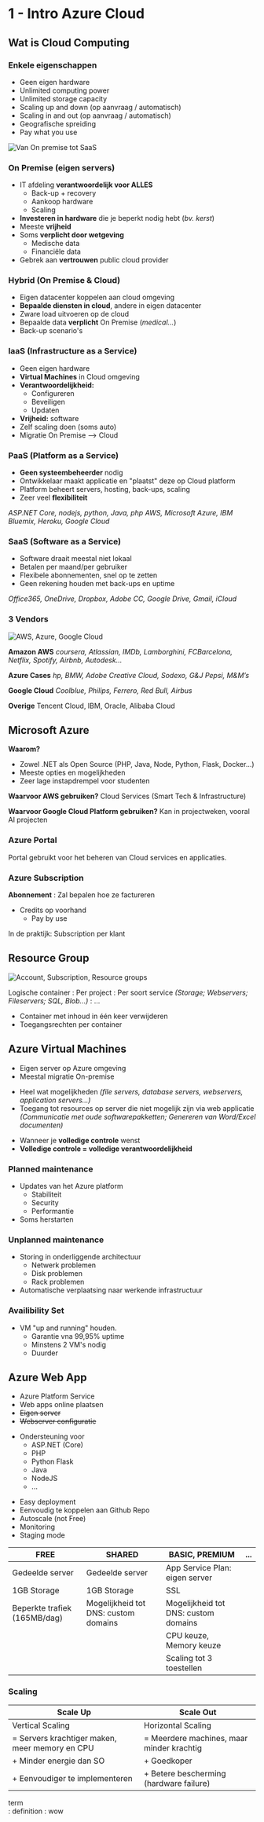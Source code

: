 # 1 - Intro Azure Cloud
## Wat is Cloud Computing
### Enkele eigenschappen
- Geen eigen hardware
- Unlimited computing power
- Unlimited storage capacity
- Scaling up and down (op aanvraag / automatisch)
- Scaling in and out (op aanvraag / automatisch)
- Geografische spreiding
- Pay what you use

![Van On premise tot SaaS](https://i.imgur.com/Ne9mMxp.png)

### On Premise (eigen servers)
- IT afdeling **verantwoordelijk voor ALLES**
  - Back-up + recovery
  - Aankoop hardware
  - Scaling
- **Investeren in hardware** die je beperkt nodig hebt (*bv. kerst*)
- Meeste **vrijheid**
- Soms **verplicht door wetgeving**
  - Medische data
  - Financiële data
- Gebrek aan **vertrouwen** public cloud provider

### Hybrid (On Premise & Cloud)
- Eigen datacenter koppelen aan cloud omgeving
- **Bepaalde diensten in cloud**, andere in eigen datacenter
- Zware load uitvoeren op de cloud
- Bepaalde data **verplicht** On Premise (*medical...*)
- Back-up scenario's

### IaaS (Infrastructure as a Service)
- Geen eigen hardware
- **Virtual Machines** in Cloud omgeving
- **Verantwoordelijkheid:**
  - Configureren
  - Beveiligen
  - Updaten
- **Vrijheid:** software
- Zelf scaling doen (soms auto)
- Migratie On Premise --> Cloud

### PaaS (Platform as a Service)
- **Geen systeembeheerder** nodig
- Ontwikkelaar maakt applicatie en "plaatst" deze op Cloud platform
- Platform beheert servers, hosting, back-ups, scaling
- Zeer veel **flexibiliteit**

*ASP.NET Core, nodejs, python, Java, php*
*AWS, Microsoft Azure, IBM Bluemix, Heroku, Google Cloud*

### SaaS (Software as a Service)
- Software draait meestal niet lokaal
- Betalen per maand/per gebruiker
- Flexibele abonnementen, snel op te zetten
- Geen rekening houden met back-ups en uptime

*Office365, OneDrive, Dropbox, Adobe CC, Google Drive, Gmail, iCloud*

### 3 Vendors
![AWS, Azure, Google Cloud](https://i.imgur.com/k0A4FL9.png)

**Amazon AWS**
*coursera, Atlassian, IMDb, Lamborghini, FCBarcelona, Netflix, Spotify, Airbnb, Autodesk…*

**Azure Cases**
*hp, BMW, Adobe Creative Cloud, Sodexo, G&J Pepsi, M&M’s*

**Google Cloud**
*Coolblue, Philips, Ferrero, Red Bull, Airbus*

**Overige**
Tencent Cloud, IBM, Oracle, Alibaba Cloud

## Microsoft Azure
**Waarom?**
- Zowel .NET als Open Source (PHP, Java, Node, Python, Flask, Docker...)
- Meeste opties en mogelijkheden
- Zeer lage instapdrempel voor studenten

**Waarvoor AWS gebruiken?**
Cloud Services (Smart Tech & Infrastructure)

**Waarvoor Google Cloud Platform gebruiken?**
Kan in projectweken, vooral AI projecten

### Azure Portal
Portal gebruikt voor het beheren van Cloud services en applicaties.

### Azure Subscription
**Abonnement** 
: Zal bepalen hoe ze factureren

- Credits op voorhand
  - Pay by use

In de praktijk: Subscription per klant

## Resource Group
![Account, Subscription, Resource groups](https://i.imgur.com/C4WiSOx.png)

Logische container
: Per project
: Per soort service *(Storage; Webservers; Fileservers; SQL, Blob...)*
: ...

+ Container met inhoud in één keer verwijderen
+ Toegangsrechten per container

## Azure Virtual Machines
- Eigen server op Azure omgeving
- Meestal migratie On-premise

+ Heel wat mogelijkheden 
*(file servers, database servers, webservers, application servers...)*
+ Toegang tot resources op server die niet mogelijk zijn via web applicatie 
*(Communicatie met oude softwarepakketten; Genereren van Word/Excel documenten)*

- Wanneer je **volledige controle** wenst
- **Volledige controle = volledige verantwoordelijkheid**

### Planned maintenance
- Updates van het Azure platform
  - Stabiliteit
  - Security
  - Performantie
- Soms herstarten

### Unplanned maintenance
- Storing in onderliggende architectuur
  - Netwerk problemen
  - Disk problemen
  - Rack problemen
- Automatische verplaatsing naar werkende infrastructuur

### Availibility Set
- VM "up and running" houden.
  - Garantie vna 99,95% uptime
  - Minstens 2 VM's nodig
  - Duurder

## Azure Web App
- Azure Platform Service
- Web apps online plaatsen
- ~~Eigen server~~
- ~~Webserver configuratie~~

+ Ondersteuning voor
  + ASP.NET (Core)
  + PHP
  + Python Flask
  + Java
  + NodeJS
  + ...

- Easy deployment
- Eenvoudig te koppelen aan Github Repo
- Autoscale (not Free)
- Monitoring
- Staging mode

| FREE | SHARED | BASIC, PREMIUM | ... |
| -- | -- | -- | -- |
| Gedeelde server | Gedeelde server | App Service Plan: eigen server | |
| 1GB Storage | 1GB Storage | SSL | |
| Beperkte trafiek (165MB/dag) | Mogelijkheid tot DNS: custom domains | Mogelijkheid tot DNS: custom domains | |
| | | CPU keuze, Memory keuze | |
| | | Scaling tot 3 toestellen | |

### Scaling
| Scale Up | Scale Out |
| -- | -- |
|Vertical Scaling | Horizontal Scaling |
| = Servers krachtiger maken, meer memory en CPU | = Meerdere machines, maar minder krachtig |
| + Minder energie dan SO | + Goedkoper |
| + Eenvoudiger te implementeren | + Betere bescherming (hardware failure) |

term  
: definition
: wow

<!--stackedit_data:
eyJoaXN0b3J5IjpbMzcyMzk5MzgyLDE5MTM1MTQwMF19
-->